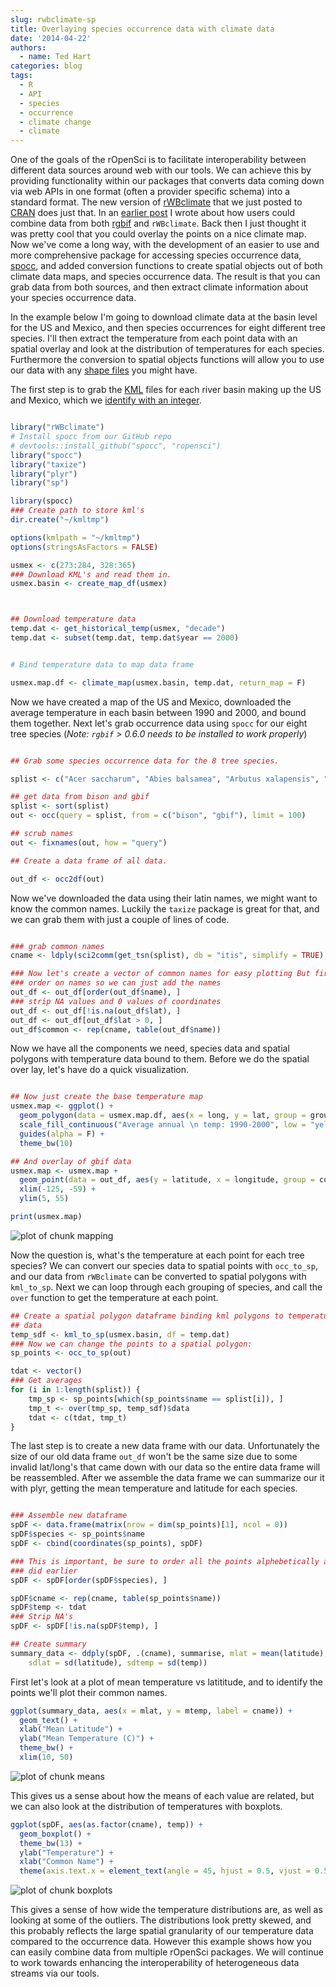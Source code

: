 ```yaml
---
slug: rwbclimate-sp
title: Overlaying species occurrence data with climate data
date: '2014-04-22'
authors:
  - name: Ted Hart
categories: blog
tags:
  - R
  - API
  - species
  - occurrence
  - climate change
  - climate
---
```



One of the goals of the rOpenSci is to facilitate interoperability between different data sources around web with our tools.  We can achieve this by providing functionality within our packages that converts data coming down via web APIs in one format (often a provider specific schema) into a standard format.  The new version of [rWBclimate](http://github.com/ropensci/rwbclimate) that we just posted to [CRAN](http://cran.r-project.org/web/packages/rWBclimate/index.html) does just that.  In an [earlier post](http://www.ropensci.org/blog/2013/07/29/rWBclimate-rgbif/) I wrote about how users could combine data from both [rgbif](http://github.com/ropensci/rgbif) and `rWBclimate`. Back then I just thought it was pretty cool that you could overlay the points on a nice climate map.  Now we've come a long way, with the development of an easier to use and more comprehensive package for accessing species occurrence data, [spocc](http://github.com/ropensci/spocc), and added conversion functions to create spatial objects out of both climate data maps, and species occurrence data.  The result is that you can grab data from both sources, and then extract climate information about your species occurrence data.

In the example below I'm going to download climate data at the basin level for the US and Mexico, and then species occurrences for eight different tree species.  I'll then extract the temperature from each point data with an spatial overlay and look at the distribution of temperatures for each species.  Furthermore the conversion to spatial objects functions will allow you to use our data with any [shape files](http://en.wikipedia.org/wiki/Shapefile) you might have.



The first step is to grab the [KML](https://developers.google.com/kml/documentation/) files for each river basin making up the US and Mexico, which we [identify with an integer](http://data.worldbank.org/sites/default/files/climate_data_api_basins.pdf).


```r

library("rWBclimate")
# Install spocc from our GitHub repo
# devtools::install_github("spocc", "ropensci")
library("spocc")
library("taxize")
library("plyr")
library("sp")
```

```r
library(spocc)
### Create path to store kml's
dir.create("~/kmltmp")
```

```r
options(kmlpath = "~/kmltmp")
options(stringsAsFactors = FALSE)

usmex <- c(273:284, 328:365)
### Download KML's and read them in.
usmex.basin <- create_map_df(usmex)
```

```r


## Download temperature data
temp.dat <- get_historical_temp(usmex, "decade")
temp.dat <- subset(temp.dat, temp.dat$year == 2000)


# Bind temperature data to map data frame

usmex.map.df <- climate_map(usmex.basin, temp.dat, return_map = F)
```


Now we have created a map of the US and Mexico, downloaded the average temperature in each basin between 1990 and 2000, and bound them together.  Next let's grab occurrence data using `spocc` for our eight tree species (*Note:  `rgbif` > 0.6.0 needs to be installed to work properly*)


```r

## Grab some species occurrence data for the 8 tree species.

splist <- c("Acer saccharum", "Abies balsamea", "Arbutus xalapensis", "Betula alleghaniensis", "Chilopsis linearis", "Conocarpus erectus", "Populus tremuloides", "Larix laricina")

## get data from bison and gbif
splist <- sort(splist)
out <- occ(query = splist, from = c("bison", "gbif"), limit = 100)

## scrub names
out <- fixnames(out, how = "query")

## Create a data frame of all data.

out_df <- occ2df(out)
```


Now we've downloaded the data using their latin names, we might want to know the common names.  Luckily the `taxize` package is great for that, and we can grab them with just a couple of lines of code.



```r

### grab common names
cname <- ldply(sci2comm(get_tsn(splist), db = "itis", simplify = TRUE), function(x) { return(x[1]) })[, 2]
```

```r
### Now let's create a vector of common names for easy plotting But first
### order on names so we can just add the names
out_df <- out_df[order(out_df$name), ]
### strip NA values and 0 values of coordinates
out_df <- out_df[!is.na(out_df$lat), ]
out_df <- out_df[out_df$lat > 0, ]
out_df$common <- rep(cname, table(out_df$name))

```


Now we have all the components we need, species data and spatial polygons with temperature data bound to them.  Before we do the spatial over lay, let's have do a quick visualization.


```r

## Now just create the base temperature map
usmex.map <- ggplot() +
  geom_polygon(data = usmex.map.df, aes(x = long, y = lat, group = group, fill = data, alpha = 0.9)) +
  scale_fill_continuous("Average annual \n temp: 1990-2000", low = "yellow", high = "red") +
  guides(alpha = F) +
  theme_bw(10)

## And overlay of gbif data
usmex.map <- usmex.map +
  geom_point(data = out_df, aes(y = latitude, x = longitude, group = common, colour = common)) +
  xlim(-125, -59) +
  ylim(5, 55)

print(usmex.map)
```

![plot of chunk mapping](/assets/blog-images/2014-04-22-rwbclimate-sp/mapping_2.png)


Now the question is, what's the temperature at each point for each tree species?  We can convert our species data to spatial points with `occ_to_sp`, and our data from `rWBclimate` can be converted to spatial polygons with `kml_to_sp`.  Next we can loop through each grouping of species, and call the `over` function to get the temperature at each point.


```r
## Create a spatial polygon dataframe binding kml polygons to temperature
## data
temp_sdf <- kml_to_sp(usmex.basin, df = temp.dat)
### Now we can change the points to a spatial polygon:
sp_points <- occ_to_sp(out)

tdat <- vector()
### Get averages
for (i in 1:length(splist)) {
    tmp_sp <- sp_points[which(sp_points$name == splist[i]), ]
    tmp_t <- over(tmp_sp, temp_sdf)$data
    tdat <- c(tdat, tmp_t)
}
```


The last step is to create a new data frame with our data.  Unfortunately the size of our old data frame `out_df` won't be the same size due to some invalid lat/long's that came down with our data so the entire data frame will be reassembled.  After we assemble the data frame we can summarize our it with plyr, getting the mean temperature and latitude for each species.


```r

### Assemble new dataframe
spDF <- data.frame(matrix(nrow = dim(sp_points)[1], ncol = 0))
spDF$species <- sp_points$name
spDF <- cbind(coordinates(sp_points), spDF)

### This is important, be sure to order all the points alphebetically as we
### did earlier
spDF <- spDF[order(spDF$species), ]

spDF$cname <- rep(cname, table(sp_points$name))
spDF$temp <- tdat
### Strip NA's
spDF <- spDF[!is.na(spDF$temp), ]

## Create summary
summary_data <- ddply(spDF, .(cname), summarise, mlat = mean(latitude), mtemp = mean(temp),
    sdlat = sd(latitude), sdtemp = sd(temp))
```


First let's look at a plot of mean temperature vs latititude, and to identify the points we'll plot their common names.


```r
ggplot(summary_data, aes(x = mlat, y = mtemp, label = cname)) +
  geom_text() +
  xlab("Mean Latitude") +
  ylab("Mean Temperature (C)") +
  theme_bw() +
  xlim(10, 50)
```

![plot of chunk means](/assets/blog-images/2014-04-22-rwbclimate-sp/means.png)


This gives us a sense about how the means of each value are related, but we can also look at the distribution of temperatures with boxplots.



```r
ggplot(spDF, aes(as.factor(cname), temp)) +
  geom_boxplot() +
  theme_bw(13) +
  ylab("Temperature") +
  xlab("Common Name") +
  theme(axis.text.x = element_text(angle = 45, hjust = 0.5, vjust = 0.5))
```

![plot of chunk boxplots](/assets/blog-images/2014-04-22-rwbclimate-sp/boxplots.png)


This gives a sense of how wide the temperature distributions are, as well as looking at some of the outliers.  The distributions look pretty skewed, and this probably reflects the large spatial granularity of our temperature data compared to the occurrence data.  However this example shows how you can easily combine data from multiple rOpenSci packages.  We will continue to work towards enhancing the interoperability of heterogeneous data streams via our tools.

